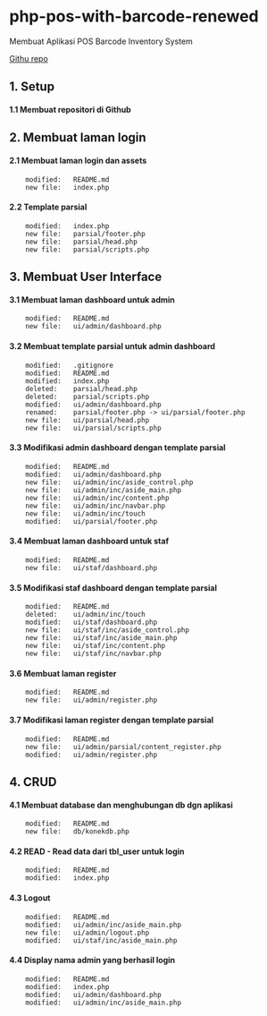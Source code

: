 # php-pos-with-barcode-renewed
Membuat Aplikasi POS Barcode Inventory System

[Githu repo](https://github.com/gurnitha/php-pos-with-barcode-renewed)


## 1. Setup


#### 1.1 Membuat repositori di Github


## 2. Membuat laman login


#### 2.1 Membuat laman login dan assets

        modified:   README.md
        new file:   index.php


#### 2.2 Template parsial

        modified:   index.php
        new file:   parsial/footer.php
        new file:   parsial/head.php
        new file:   parsial/scripts.php


## 3. Membuat User Interface


#### 3.1 Membuat laman dashboard untuk admin

        modified:   README.md
        new file:   ui/admin/dashboard.php


#### 3.2 Membuat template parsial untuk admin dashboard

        modified:   .gitignore
        modified:   README.md
        modified:   index.php
        deleted:    parsial/head.php
        deleted:    parsial/scripts.php
        modified:   ui/admin/dashboard.php
        renamed:    parsial/footer.php -> ui/parsial/footer.php
        new file:   ui/parsial/head.php
        new file:   ui/parsial/scripts.php


#### 3.3 Modifikasi admin dashboard dengan template parsial

        modified:   README.md
        modified:   ui/admin/dashboard.php
        new file:   ui/admin/inc/aside_control.php
        new file:   ui/admin/inc/aside_main.php
        new file:   ui/admin/inc/content.php
        new file:   ui/admin/inc/navbar.php
        new file:   ui/admin/inc/touch
        modified:   ui/parsial/footer.php


#### 3.4 Membuat laman dashboard untuk staf

        modified:   README.md
        new file:   ui/staf/dashboard.php


#### 3.5 Modifikasi staf dashboard dengan template parsial

        modified:   README.md
        deleted:    ui/admin/inc/touch
        modified:   ui/staf/dashboard.php
        new file:   ui/staf/inc/aside_control.php
        new file:   ui/staf/inc/aside_main.php
        new file:   ui/staf/inc/content.php
        new file:   ui/staf/inc/navbar.php


#### 3.6 Membuat laman register 

        modified:   README.md
        new file:   ui/admin/register.php


#### 3.7 Modifikasi laman register dengan template parsial

        modified:   README.md
        new file:   ui/admin/parsial/content_register.php
        modified:   ui/admin/register.php


## 4. CRUD


#### 4.1 Membuat database dan menghubungan db dgn aplikasi

        modified:   README.md
        new file:   db/konekdb.php


#### 4.2 READ - Read data dari tbl_user untuk login

        modified:   README.md
        modified:   index.php 


#### 4.3 Logout

        modified:   README.md
        modified:   ui/admin/inc/aside_main.php
        new file:   ui/admin/logout.php
        modified:   ui/staf/inc/aside_main.php


#### 4.4 Display nama admin yang berhasil login

        modified:   README.md
        modified:   index.php
        modified:   ui/admin/dashboard.php
        modified:   ui/admin/inc/aside_main.php